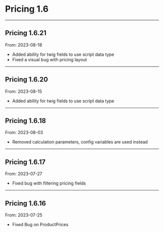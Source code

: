 # Pricing 1.6


---

## Pricing 1.6.21
From: 2023-08-18

* Added ability for twig fields to use script data type
* Fixed a visual bug with pricing layout

---

## Pricing 1.6.20
From: 2023-08-15

* Added ability for twig fields to use script data type

---

## Pricing 1.6.18
From: 2023-08-03

* Removed calculation parameters, config variables are used instead

---

## Pricing 1.6.17
From: 2023-07-27

* Fixed bug with filtering pricing fields

---

## Pricing 1.6.16
From: 2023-07-25

* Fixed Bug on ProductPrices
